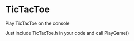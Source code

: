 # TicTacToe
Play TicTacToe on the console

Just include TicTacToe.h in your code and call PlayGame()
